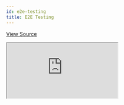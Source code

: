 ```yaml
---
id: e2e-testing
title: E2E Testing
---
```


[View Source](https://github.com/pankod/refine/tree/master/examples/e2e)

<iframe src="https://codesandbox.io/embed/refine-e2e-testing-bg3xt?autoresize=1&fontsize=14&theme=dark&view=preview"
    style={{width: "100%", height:"80vh", border: "0px", borderRadius: "8px", overflow:"hidden"}}
    title="refine-e2e-testing"
    allow="accelerometer; ambient-light-sensor; camera; encrypted-media; geolocation; gyroscope; hid; microphone; midi; payment; usb; vr; xr-spatial-tracking"
    sandbox="allow-forms allow-modals allow-popups allow-presentation allow-same-origin allow-scripts"
></iframe>

